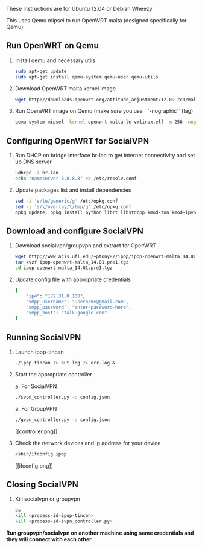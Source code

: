 These instructions are for Ubuntu 12.04 or Debian Wheezy

This uses Qemu mipsel to run OpenWRT malta (designed specifically for Qemu)

## Run OpenWRT on Qemu

1.  Install qemu and necessary utils

    ```bash
    sudo apt-get update
    sudo apt-get install qemu-system qemu-user qemu-utils
    ```

2.  Download OpenWRT malta kernel image

    ```bash
    wget http://downloads.openwrt.org/attitude_adjustment/12.09-rc1/malta/generic/openwrt-malta-le-vmlinux.elf
    ```

3.  Run OpenWRT image on Qemu (make sure you use ```-nographic`` flag)

    ```bash
    qemu-system-mipsel -kernel openwrt-malta-le-vmlinux.elf -m 256 -nographic
    ```

## Configuring OpenWRT for SocialVPN

1.  Run DHCP on bridge interface br-lan to get internet connectivity and set up DNS server

    ```bash
    udhcpc -i br-lan
    echo "nameserver 8.8.8.8" >> /etc/resolv.conf
    ```

2.  Update packages list and install dependencies

    ```bash
    sed -i 's/le/generic/g' /etc/opkg.conf 
    sed -i 's/\/overlay/\/tmp/g' /etc/opkg.conf
    opkg update; opkg install python librt libstdcpp kmod-tun kmod-ipv6 libpthread wget
    ```

## Download and configure SocialVPN

1.  Download socialvpn/groupvpn and extract for OpenWRT

    ```bash
    wget http://www.acis.ufl.edu/~ptony82/ipop/ipop-openwrt-malta_14.01.pre1.tgz
    tar xvzf ipop-openwrt-malta_14.01.pre1.tgz
    cd ipop-openwrt-malta_14.01.pre1.tgz
    ```

2.  Update config file with appropriate credentials

    ```bash
    {
        "ip4": "172.31.0.100",
        "xmpp_username": "username@gmail.com",
        "xmpp_password": "enter-password-here",
        "xmpp_host": "talk.google.com"
    }
    ```

## Running SocialVPN

1.  Launch ipop-tincan

    ```bash
    ./ipop-tincan 1> out.log 2> err.log &
    ```

2.  Start the appropriate controller

    a.   For SocialVPN

    ```bash
    ./svpn_controller.py -c config.json
    ```

    a.   For GroupVPN

    ```bash
    ./gvpn_controller.py -c config.json
    ```

    [[controller.png]]

3.  Check the network devices and ip address for your device

    ```bash
    /sbin/ifconfig ipop
    ```

    [[ifconfig.png]]

## Closing SocialVPN

1.  Kill socialvpn or groupvpn

    ```bash
    ps
    kill <process-id-ipop-tincan>
    kill <process-id-svpn_controller.py>
    ```

**Run groupvpn/socialvpn on another machine using same credentials and they will connect
with each other.**
